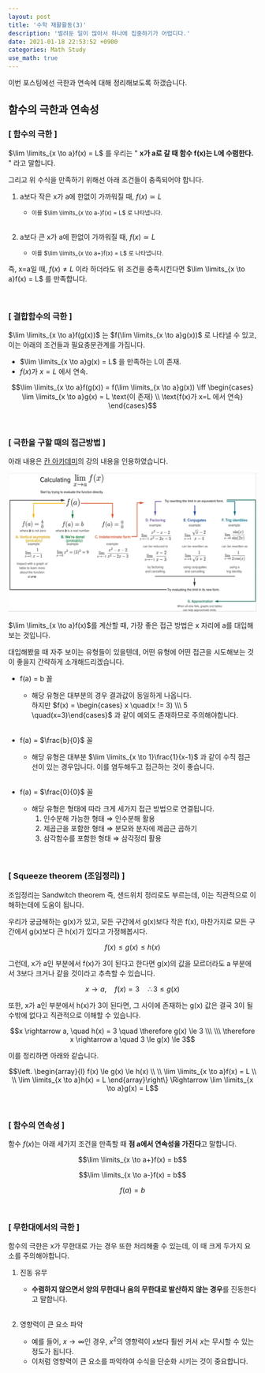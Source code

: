 ```yaml
---
layout: post
title: '수학 재활활동(3)'
description: '벌려둔 일이 많아서 하나에 집중하기가 어렵디다.'
date: 2021-01-18 22:53:52 +0900
categories: Math Study
use_math: true
---
```

이번 포스팅에선 극한과 연속에 대해 정리해보도록 하갰습니다. 

## 함수의 극한과 연속성

### [ 함수의 극한 ]

$\lim \limits_{x \to a}f(x) = L$ 를 우리는 " **x가 a로 갈 때 함수 f(x)는 L에 수렴한다.** " 라고 말합니다.

그리고 위 수식을 만족하기 위해선 아래 조건들이 충족되어야 합니다.

1. a보다 작은 x가 a에 한없이 가까워질 때, $f(x) \simeq L$
    - <small>이를 $\lim \limits_{x \to a-}f(x) = L$ 로 나타냅니다.</small><br><br>

2. a보다 큰 x가 a에 한없이 가까워질 때, $f(x) \simeq L$
    - <small>이를 $\lim \limits_{x \to a+}f(x) = L$ 로 나타냅니다.</small> 

즉, x=a일 때, $f(x) \neq L$ 이라 하더라도 위 조건을 충족시킨다면 $\lim \limits_{x \to a}f(x) = L$ 를 만족합니다.

<br>

### [ 결합함수의 극한 ]

$\lim \limits_{x \to a}f(g(x))$ 는 $f(\lim \limits_{x \to a}g(x))$ 로 나타낼 수 있고, 이는 아래의 조건들과 필요충분관계를 가집니다.

- $\lim \limits_{x \to a}g(x) = L$ 을 만족하는 L이 존재.
- $f(x)$가 $x=L$ 에서 연속. 

$$\lim \limits_{x \to a}f(g(x)) = f(\lim \limits_{x \to a}g(x)) \iff \begin{cases}
\lim \limits_{x \to a}g(x) = L \text{이 존재} \\
\text{f(x)가 x=L 에서 연속}
\end{cases}$$

<br>

### [ 극한을 구할 때의 접근방법 ]

아래 내용은 [칸 아카데미][khan]의 강의 내용을 인용하였습니다.

![그림1](/assets/imgs/post_35/그림1.png)

$\lim \limits_{x \to a}f(x)$를 계산할 때, 가장 좋은 접근 방법은 x 자리에 a를 대입해보는 것입니다.

대입해봤을 때 자주 보이는 유형들이 있을텐데, 어떤 유형에 어떤 접근을 시도해보는 것이 좋을지 간략하게 소개해드리겠습니다.

- f(a) = b 꼴
    - 해당 유형은 대부분의 경우 결과값이 동일하게 나옵니다.<br>
    하지만 $f(x) = \begin{cases} x \quad(x != 3) \\\ 5 \quad(x=3)\end{cases}$ 과 같이 예외도 존재하므로 주의해야합니다. <br><br>

- f(a) = $\frac{b}{0}$ 꼴
    - 해당 유형은 대부분 $\lim \limits_{x \to 1}\frac{1}{x-1}$ 과 같이 수직 점근선이 있는 경우입니다. 이를 염두해두고 접근하는 것이 좋습니다.  <br><br>

- f(a) = $\frac{0}{0}$ 꼴
    - 해당 유형은 형태에 따라 크게 세가지 접근 방법으로 연결됩니다.
        1. 인수분해 가능한 형태 $\Rightarrow$ 인수분해 활용
        2. 제곱근을 포함한 형태 $\Rightarrow$ 분모와 분자에 제곱근 곱하기
        3. 삼각함수를 포함한 형태 $\Rightarrow$ 삼각정리 활용

<br>

### [ Squeeze theorem (조임정리) ]

조임정리는 Sandwitch theorem 즉, 샌드위치 정리로도 부르는데, 이는 직관적으로 이해하는데에 도움이 됩니다.

우리가 궁금해하는 g(x)가 있고, 모든 구간에서 g(x)보다 작은 f(x), 마찬가지로 모든 구간에서 g(x)보다 큰 h(x)가 있다고 가정해봅시다. 

$$f(x) \le g(x) \le h(x)$$

그런데, x가 a인 부분에서 f(x)가 3이 된다고 한다면 g(x)의 값을 모르더라도 a 부분에서 3보다 크거나 같을 것이라고 추측할 수 있습니다.

$$x \rightarrow a, \quad f(x) = 3 \quad \therefore 3 \le g(x)$$

또한, x가 a인 부분에서 h(x)가 3이 된다면, 그 사이에 존재하는 g(x) 값은 결국 3이 될 수밖에 없다고 직관적으로 이해할 수 있습니다.

$$x \rightarrow a, \quad h(x) = 3 \quad \therefore g(x) \le 3 \\\ \\\ \therefore x \rightarrow a \quad 3 \le g(x) \le 3$$

이를 정리하면 아래와 같습니다.

$$\left.
\begin{array}{l}
f(x) \le g(x) \le h(x) \\
\\
\lim \limits_{x \to a}f(x) = L \\
\\
\lim \limits_{x \to a}h(x) = L
\end{array}\right\}
\Rightarrow \lim \limits_{x \to a}g(x) = L$$

<br>

### [ 함수의 연속성 ]

함수 $f(x)$는 아래 세가지 조건을 만족할 때 **점 a에서 연속성을 가진다**고 말합니다.

$$\lim \limits_{x \to a+}f(x) = b$$

$$\lim \limits_{x \to a-}f(x) = b$$

$$f(a) = b$$
 
<br>

### [ 무한대에서의 극한 ]

함수의 극한은 x가 무한대로 가는 경우 또한 처리해줄 수 있는데, 이 때 크게 두가지 요소를 주의해야합니다.

1. 진동 유무
    - **수렴하지 않으면서 양의 무한대나 음의 무한대로 발산하지 않는 경우**를 진동한다고 말합니다.<br> <br> 

2. 영향력이 큰 요소 파악
    - 예를 들어, $x\rightarrow \infty$인 경우, $x^2$의 영향력이 $x$보다 훨씬 커서 $x$는 무시할 수 있는 정도가 됩니다.<br> 
    - 이처럼 영향력이 큰 요소를 파악하여 수식을 단순화 시키는 것이 중요합니다.

[khan]: https://ko.khanacademy.org/math/differential-calculus/dc-limits